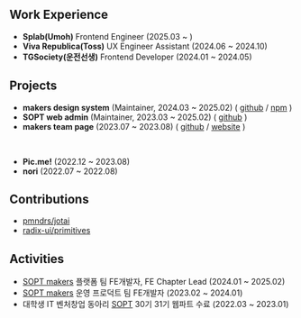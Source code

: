 ## Work Experience
- **Splab(Umoh)** Frontend Engineer (2025.03 ~ )
- **Viva Republica(Toss)** UX Engineer Assistant (2024.06 ~ 2024.10)
- **TGSociety(운전선생)** Frontend Developer (2024.01 ~ 2024.05)
## Projects
- **makers design system** (Maintainer, 2024.03 ~ 2025.02) ( <a href='https://github.com/sopt-makers/makers-frontend'>github</a> / <a href='https://www.npmjs.com/search?q=%40sopt-makers'>npm</a> )
- **SOPT web admin** (Maintainer, 2023.03 ~ 2025.02) ( <a href='https://github.com/sopt-makers/sopt-operation-frontend'>github</a> )
- **makers team page** (2023.07 ~ 2023.08) ( <a href='https://github.com/sopt-makers/makers-page'>github</a> / <a href='https://makers.sopt.org/'>website</a> )
<br/>

- **Pic.me!** (2022.12 ~ 2023.08)
- **nori** (2022.07 ~ 2022.08)


## Contributions
- [pmndrs/jotai](https://github.com/pmndrs/jotai/pull/2798)
- [radix-ui/primitives](https://github.com/radix-ui/primitives/pull/3250)

## Activities
- <a href='https://github.com/sopt-makers'>SOPT makers</a> 플랫폼 팀 FE개발자, FE Chapter Lead (2024.01 ~ 2025.02)
- <a href='https://github.com/sopt-makers'>SOPT makers</a> 운영 프로덕트 팀 FE개발자 (2023.02 ~ 2024.01)
- 대학생 IT 벤처창업 동아리 <a href='https://www.sopt.org/'>SOPT</a> 30기 31기 웹파트 수료 (2022.03 ~ 2023.01)
